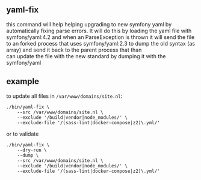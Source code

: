## yaml-fix

this command will help helping upgrading to new symfony yaml by automatically fixing parse errors. It will do this by 
loading the yaml file with symfony/yaml:4.2 and when an ParseException is thrown it will send the file to an forked 
process that uses symfony/yaml:2.3 to dump the old syntax (as array) and send it back to the parent process that than  
can update the file with the new standard by dumping it with the symfony/yaml


## example

to update all files in `/var/www/domains/site.nl`:

```
./bin/yaml-fix \
    --src /var/www/domains/site.nl \
    --exclude '/build|vendor|node_modules/' \
    --exclude-file '/(sass-lint|docker-compose|z2)\.yml/'
```

or to validate

```
./bin/yaml-fix \
    --dry-run \
    --dump \
    --src /var/www/domains/site.nl \
    --exclude '/build|vendor|node_modules/' \
    --exclude-file '/(sass-lint|docker-compose|z2)\.yml/'
```
